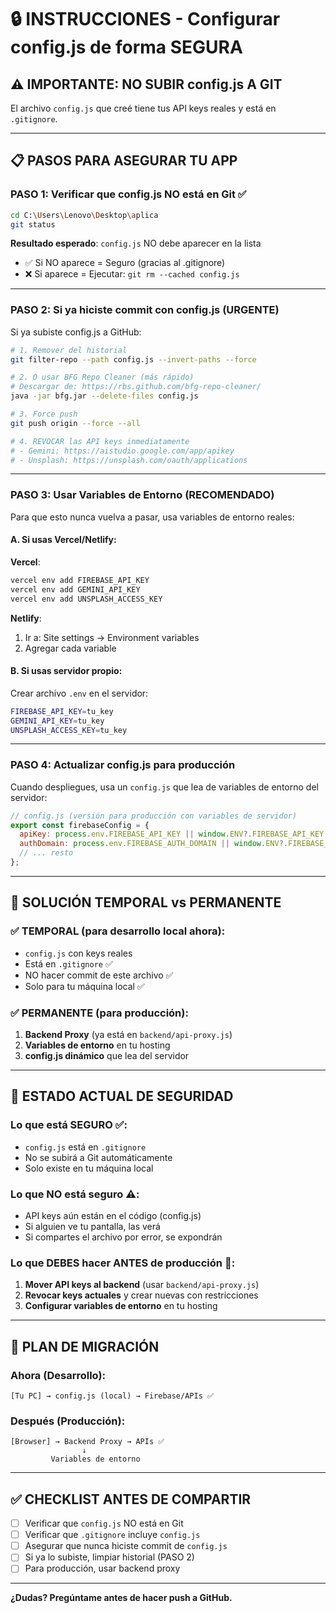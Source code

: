# 🔒 INSTRUCCIONES - Configurar config.js de forma SEGURA

## ⚠️ IMPORTANTE: NO SUBIR config.js A GIT

El archivo `config.js` que creé tiene tus API keys reales y está en `.gitignore`.

---

## 📋 PASOS PARA ASEGURAR TU APP

### PASO 1: Verificar que config.js NO está en Git ✅

```bash
cd C:\Users\Lenovo\Desktop\aplica
git status
```

**Resultado esperado**: `config.js` NO debe aparecer en la lista
- ✅ Si NO aparece = Seguro (gracias al .gitignore)
- ❌ Si aparece = Ejecutar: `git rm --cached config.js`

---

### PASO 2: Si ya hiciste commit con config.js (URGENTE)

Si ya subiste config.js a GitHub:

```bash
# 1. Remover del historial
git filter-repo --path config.js --invert-paths --force

# 2. O usar BFG Repo Cleaner (más rápido)
# Descargar de: https://rbs.github.com/bfg-repo-cleaner/
java -jar bfg.jar --delete-files config.js

# 3. Force push
git push origin --force --all

# 4. REVOCAR las API keys inmediatamente
# - Gemini: https://aistudio.google.com/app/apikey
# - Unsplash: https://unsplash.com/oauth/applications
```

---

### PASO 3: Usar Variables de Entorno (RECOMENDADO)

Para que esto nunca vuelva a pasar, usa variables de entorno reales:

#### A. Si usas Vercel/Netlify:

**Vercel**:
```bash
vercel env add FIREBASE_API_KEY
vercel env add GEMINI_API_KEY
vercel env add UNSPLASH_ACCESS_KEY
```

**Netlify**:
1. Ir a: Site settings → Environment variables
2. Agregar cada variable

#### B. Si usas servidor propio:

Crear archivo `.env` en el servidor:
```bash
FIREBASE_API_KEY=tu_key
GEMINI_API_KEY=tu_key
UNSPLASH_ACCESS_KEY=tu_key
```

---

### PASO 4: Actualizar config.js para producción

Cuando despliegues, usa un `config.js` que lea de variables de entorno del servidor:

```javascript
// config.js (versión para producción con variables de servidor)
export const firebaseConfig = {
  apiKey: process.env.FIREBASE_API_KEY || window.ENV?.FIREBASE_API_KEY,
  authDomain: process.env.FIREBASE_AUTH_DOMAIN || window.ENV?.FIREBASE_AUTH_DOMAIN,
  // ... resto
};
```

---

## 🎯 SOLUCIÓN TEMPORAL vs PERMANENTE

### ✅ TEMPORAL (para desarrollo local ahora):
- `config.js` con keys reales
- Está en `.gitignore` ✅
- NO hacer commit de este archivo ✅
- Solo para tu máquina local ✅

### ✅ PERMANENTE (para producción):
1. **Backend Proxy** (ya está en `backend/api-proxy.js`)
2. **Variables de entorno** en tu hosting
3. **config.js dinámico** que lea del servidor

---

## 🔐 ESTADO ACTUAL DE SEGURIDAD

### Lo que está SEGURO ✅:
- `config.js` está en `.gitignore`
- No se subirá a Git automáticamente
- Solo existe en tu máquina local

### Lo que NO está seguro ⚠️:
- API keys aún están en el código (config.js)
- Si alguien ve tu pantalla, las verá
- Si compartes el archivo por error, se expondrán

### Lo que DEBES hacer ANTES de producción 🔴:
1. **Mover API keys al backend** (usar `backend/api-proxy.js`)
2. **Revocar keys actuales** y crear nuevas con restricciones
3. **Configurar variables de entorno** en tu hosting

---

## 🚀 PLAN DE MIGRACIÓN

### Ahora (Desarrollo):
```
[Tu PC] → config.js (local) → Firebase/APIs ✅
```

### Después (Producción):
```
[Browser] → Backend Proxy → APIs ✅
                ↓
         Variables de entorno
```

---

## ✅ CHECKLIST ANTES DE COMPARTIR

- [ ] Verificar que `config.js` NO está en Git
- [ ] Verificar que `.gitignore` incluye `config.js`
- [ ] Asegurar que nunca hiciste commit de `config.js`
- [ ] Si ya lo subiste, limpiar historial (PASO 2)
- [ ] Para producción, usar backend proxy

---

**¿Dudas? Pregúntame antes de hacer push a GitHub.**
